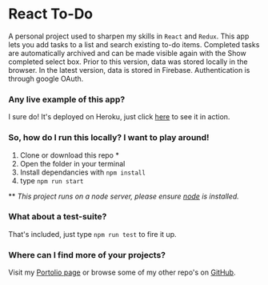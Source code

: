 # React To-Do

A personal project used to sharpen my skills in `React` and `Redux`. This app lets you add tasks to a list and search existing to-do items. Completed tasks are automatically archived and can be made visible again with the Show completed select box. Prior to this version, data was stored locally in the browser. In the latest version, data is stored in Firebase. Authentication is through google OAuth.

### Any live example of this app?
I sure do! It's deployed on Heroku, just click [here](https://thawing-river-94231.herokuapp) to see it in action.

### So, how do I run this locally? I want to play around!
1. Clone or download this repo *
2. Open the folder in your terminal
3. Install dependancies with `npm install`
4. type `npm run start`

** <i>This project runs on a node server, please ensure [node](https://nodejs.org/en/) is installed.</i>

### What about a test-suite?
That's included, just type `npm run test` to fire it up.

### Where can I find more of your projects?
Visit my [Portolio page](http://royscheffers.com) or browse some of my other repo's on [GitHub](https://github.com/rscheffers82).
